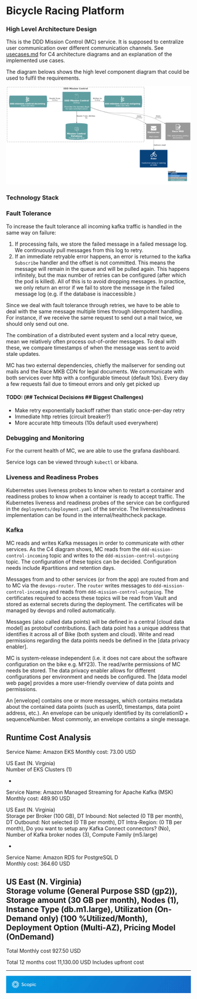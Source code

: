 # Bicycle Racing Platform

### High Level Architecture Design
This is the DDD Mission Control (MC) service. It is supposed to centralize user communication over different 
communication channels. See [usecases.md](usecases.md) for C4 architecture diagrams and an explanation of the implemented use cases.

The diagram belows shows the high level component diagram that could be used to fulfil the requirements.

![High Level Architecture Diagram](./assets/mission_control.png)

### Technology Stack 

### Fault Tolerance

To increase the fault tolerance all incoming kafka traffic is handled in the same way on failure:
1. If processing fails, we store the failed message in a failed message log. We continuously pull messages from this log to retry.
2. If an immediate retryable error happens, an error is returned to the kafka `Subscribe` handler and the offset is not committed.
This means the message will remain in the queue and will be pulled again. 
This happens infinitely, but the max number of retries can be configured (after which the pod is killed).
All of this is to avoid dropping messages.
In practice, we only return an error if we fail to store the message in the failed message log (e.g. if the database is inaccessible.)

Since we deal with fault tolerance through retries, we have to be able to deal with the same message multiple times through idempotent handling.
For instance, if we receive the same request to send out a mail twice, we should only send out one. 

The combination of a distributed event system and a local retry queue, mean we relatively often process out-of-order messages.
To deal with these, we compare timestamps of when the message was sent to avoid stale updates.

MC has two external dependencies, chiefly the mailserver for sending out mails and the Race MKB CDN for legal documents.
We communicate with both services over http with a configurable timeout (default 10s).
Every day a few requests fail due to timeout errors and only get picked up

#### TODO: (## Technical Decisions ## Biggest Challenges)
 * Make retry exponentially backoff rather than static once-per-day retry
 * Immediate http retries (circuit breaker?)
 * More accurate http timeouts (10s default used everywhere) 
 
### Debugging and Monitoring
For the current health of MC, we are able to use the grafana dashboard.

Service logs can be viewed through `kubectl` or kibana. 

### Liveness and Readiness Probes
Kubernetes uses liveness probes to know when to restart a container and readiness probes to know when a container is ready to accept traffic.
The Kubernetes liveness and readiness probes of the service can be configured in the `deployments/deployment.yaml` of the service.
The liveness/readiness implementation can be found in the internal/healthcheck package.

### Kafka
MC reads and writes Kafka messages in order to communicate with other services. As the C4 diagram shows, MC reads from the `ddd-mission-control-incoming`
topic and writes to the `ddd-mission-control-outgoing` topic. The configuration of these topics can be decided. Configuration needs include #partitions and retention days.

Messages from and to other services (or from the app) are routed from and to MC via the `devops-router`. The `router` writes messages to `ddd-mission-control-incoming` and reads from `ddd-mission-control-outgoing`.
The certificates required to access these topics will be read from Vault and stored as external secrets during the deployment. The certificates will be managed by devops and rolled automatically.

Messages (also called data points) will be defined in  a central [cloud data model] as protobuf contributions. Each data point has a unique address that identifies it across all of Bike (both system and cloud).
Write and read permissions regarding the data points needs be defined in the [data privacy enabler].

MC is system-release independent (i.e. it does not care about the software configuration on the bike e.g. MY23).
The read/write permissions of MC needs be stored. 
The data privacy enabler allows for different configurations per environment and needs be configured.
The [data model web page] provides a more user-friendly overview of data points and permissions. 

An [envelope] contains one or more messages,
which contains metadata about the contained data points (such as userID, timestamps, data point address, etc.).
An envelope can be uniquely identified by its correlationID + sequenceNumber.
Most commonly, an envelope contains a single message.

## Runtime Cost Analysis

Service Name: Amazon EKS
Monthly cost: 73.00 USD

US East (N. Virginia)	
Number of EKS Clusters (1)

-
Service Name: Amazon Managed Streaming for Apache Kafka (MSK)
Monthly cost: 489.90 USD

US East (N. Virginia)	
Storage per Broker (100 GB), DT Inbound: Not selected (0 TB per month), DT Outbound: Not selected (0 TB per month), DT Intra-Region: (0 TB per month), Do you want to setup any Kafka Connect connectors? (No), Number of Kafka broker nodes (3), Compute Family (m5.large)

-

Service Name: Amazon RDS for PostgreSQL	D	
Monthly cost: 364.60 USD


US East (N. Virginia)	
Storage volume (General Purpose SSD (gp2)), Storage amount (30 GB per month), Nodes (1), Instance Type (db.m1.large), Utilization (On-Demand only) (100 %Utilized/Month), Deployment Option (Multi-AZ), Pricing Model (OnDemand)
-

Total Monthly cost
927.50 USD

Total 12 months cost
11,130.00 USD
Includes upfront cost

--------------------------------------
![Scopic Software](./assets/footer.png)